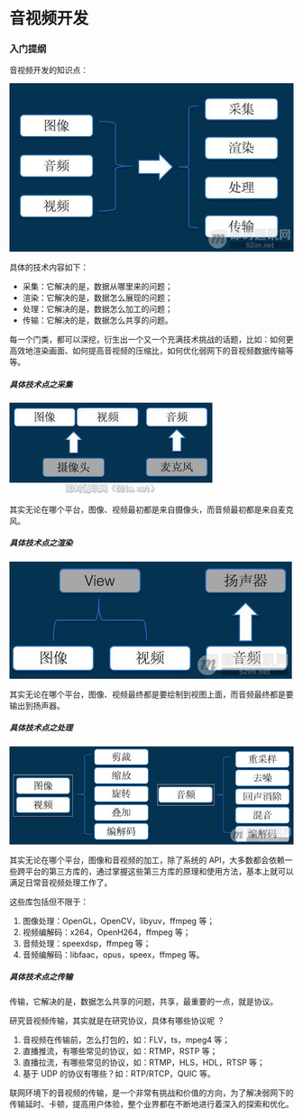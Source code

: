 # 音视频开发

<!--
create time: 2018-11-23 17:30:07
Author: <黄东鸿>
-->

### 入门提纲

音视频开发的知识点：

![音视频开发的知识点](./images/音视频开发知识点.jpg)

具体的技术内容如下：

* 采集：它解决的是，数据从哪里来的问题；
* 渲染：它解决的是，数据怎么展现的问题；
* 处理：它解决的是，数据怎么加工的问题；
* 传输：它解决的是，数据怎么共享的问题。

每一个门类，都可以深挖，衍生出一个又一个充满技术挑战的话题，比如：如何更高效地渲染画面、如何提高音视频的压缩比，如何优化弱网下的音视频数据传输等等。

##### 具体技术点之采集

![音视频具体技术点-采集](./images/音视频具体技术点-采集.jpg)

其实无论在哪个平台，图像、视频最初都是来自摄像头，而音频最初都是来自麦克风。

##### 具体技术点之渲染

![音视频具体技术点-渲染](./images/音视频具体技术点-渲染.jpg)

其实无论在哪个平台，图像、视频最终都是要绘制到视图上面，而音频最终都是要输出到扬声器。

##### 具体技术点之处理

![音视频具体技术点-处理](./images/音视频具体技术点-处理.jpg)

其实无论在哪个平台，图像和音视频的加工，除了系统的 API，大多数都会依赖一些跨平台的第三方库的，通过掌握这些第三方库的原理和使用方法，基本上就可以满足日常音视频处理工作了。

这些库包括但不限于：

1. 图像处理：OpenGL，OpenCV，libyuv，ffmpeg 等；
2. 视频编解码：x264，OpenH264，ffmpeg 等；
3. 音频处理：speexdsp，ffmpeg 等；
4. 音频编解码：libfaac，opus，speex，ffmpeg 等。

##### 具体技术点之传输

传输，它解决的是，数据怎么共享的问题，共享，最重要的一点，就是协议。

研究音视频传输，其实就是在研究协议，具体有哪些协议呢 ？

1. 音视频在传输前，怎么打包的，如：FLV，ts，mpeg4 等；
2. 直播推流，有哪些常见的协议，如：RTMP，RSTP 等；
3. 直播拉流，有哪些常见的协议，如：RTMP，HLS，HDL，RTSP 等；
4. 基于 UDP 的协议有哪些？如：RTP/RTCP，QUIC 等。

联网环境下的音视频的传输，是一个非常有挑战和价值的方向，为了解决弱网下的传输延时、卡顿，提高用户体验，整个业界都在不断地进行着深入的探索和优化。